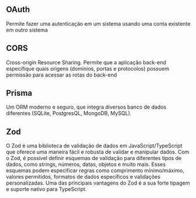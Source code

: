 ## OAuth

Permite fazer uma autenticação em um sistema usando uma conta existente em outro sistema

## CORS

Cross-origin Resource Sharing. Permite que a aplicação back-end especifique quais origens (domínios, portas e protocolos) possuem permissão para acessar as rotas do back-end

## Prisma

Um ORM moderno e seguro, que integra diversos banco de dados diferentes (SQLite, PostgresQL, MongoDB, MySQL).

## Zod

O Zod é uma biblioteca de validação de dados em JavaScript/TypeScript que oferece uma maneira fácil e robusta de validar e manipular dados. Com o Zod, é possível definir esquemas de validação para diferentes tipos de dados, como strings, números, datas, objetos e muito mais. Esses esquemas podem especificar regras como comprimento mínimo/máximo, valores permitidos, formatos de dados específicos e validações personalizadas. Uma das principais vantagens do Zod é a sua forte tipagem e suporte nativo para TypeScript.